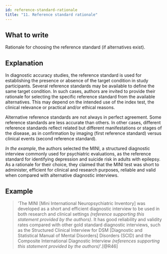 ```yaml
---
id: reference-standard-rationale
title: "11. Reference standard rationale"
---
```

## What to write

Rationale for choosing the reference standard (if alternatives exist).

## Explanation

In diagnostic accuracy studies, the reference standard
is used for establishing the presence or absence of the target condition
in study participants. Several reference standards may be available to
define the same target condition. In such cases, authors are invited to
provide their rationale for selecting the specific reference standard
from the available alternatives. This may depend on the intended use of
the index test, the clinical relevance or practical and/or ethical
reasons.

Alternative reference standards are not always in perfect agreement.
Some reference standards are less accurate than others. In other cases,
different reference standards reflect related but different
manifestations or stages of the disease, as in confirmation by imaging
(first reference standard) versus clinical events (second reference
standard).

*In the example*, the authors selected the MINI, a structured diagnostic
interview commonly used for psychiatric evaluations, as the reference
standard for identifying depression and suicide risk in adults with
epilepsy. As a rationale for their choice, they claimed that the MINI
test was short to administer, efficient for clinical and research
purposes, reliable and valid when compared with alternative diagnostic
interviews.

## Example

> 'The MINI [Mini International Neuropsychiatric Inventory]
was developed as a short and efficient diagnostic interview to be used
in both research and clinical settings *(reference supporting this
statement provided by the authors)*. It has good reliability and
validity rates compared with other gold standard diagnostic interviews,
such as the Structured Clinical Interview for DSM [Diagnostic and
Statistical Manual of Mental Disorders] Disorders (SCID) and the
Composite International Diagnostic Interview *(references supporting
this statement provided by the authors)*'.[@R46]
